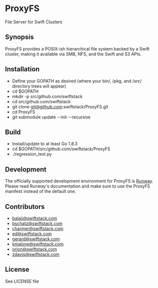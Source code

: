 # ProxyFS
File Server for Swift Clusters

## Synopsis

ProxyFS provides a POSIX-ish hierarchical file system backed by a Swift cluster, making it available via SMB, NFS, and the Swift and S3 APIs.

## Installation

* Define your GOPATH as desired (where your bin/, /pkg, and /src/ directory trees will appear)
* cd $GOPATH
* mkdir -p src/github.com/swiftstack
* cd src/github.com/swiftstack
* git clone git@github.com:swiftstack/ProxyFS.git
* cd ProxyFS
* git submodule update --init --recursive

## Build

* Install/update to at least Go 1.8.3
* cd $GOPATH/src/github.com/swiftstack/ProxyFS
* ./regression_test.py

## Development

The officially supported development environment for ProxyFS is
[Runway](https://github.com/swiftstack/runway). Please read Runway's
documentation and make sure to use the ProxyFS manifest instead of the default
one.

## Contributors

 * balaji@swiftstack.com
 * bschatz@swiftstack.com
 * charmer@swiftstack.com
 * ed@swiftstack.com
 * gerard@swiftstack.com
 * kmalone@swiftstack.com
 * orion@swiftstack.com
 * zdavis@swiftstack.com

## License

See LICENSE file
